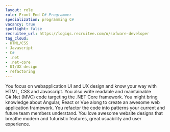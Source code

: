 ```yaml
---
layout: role
role: Front-End C# Programmer
specialization: programming C#
vacancy: true
spotlight: false
recruitee_url: https://logiqs.recruitee.com/o/sofware-developer
tag_cloud:
- HTML/CSS
- Javascript
- C#
- .net
- .net-core
- UI/UX design
- refactoring
---
```


You focus on webapplication UI and UX design and know your way with HTML, CSS and Javascript.
You also write readable and maintainable C#.Net (MVC) code targeting the .NET Core framework.
You might bring knowledge about Angular, React or Vue along to create an awesome web application framework.
You refactor the code into patterns your current and future team members understand.
You love awesome website designs that breathe modern and futuristic features, great usuability and user experience.
